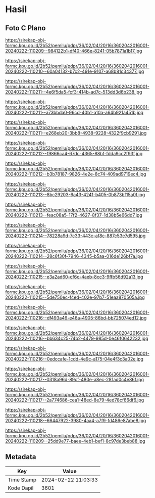 # Hasil

## Foto C Plano

https://sirekap-obj-formc.kpu.go.id/2b52/pemilu/pdpr/36/02/04/20/16/3602042016001-20240222-110209--984122b1-df40-466e-8241-05b7871a1b17.jpg

https://sirekap-obj-formc.kpu.go.id/2b52/pemilu/pdpr/36/02/04/20/16/3602042016001-20240222-110210--60a04132-b7c2-491e-9107-a68b81c34377.jpg

https://sirekap-obj-formc.kpu.go.id/2b52/pemilu/pdpr/36/02/04/20/16/3602042016001-20240222-110211--4e6f5da5-fcf3-414b-ad7c-513dd3d6b238.jpg

https://sirekap-obj-formc.kpu.go.id/2b52/pemilu/pdpr/36/02/04/20/16/3602042016001-20240222-110211--a73bbda0-96cd-40b1-a10a-a64b921a451b.jpg

https://sirekap-obj-formc.kpu.go.id/2b52/pemilu/pdpr/36/02/04/20/16/3602042016001-20240222-110211--e268eb20-3bb8-4938-9228-4322f9cb9291.jpg

https://sirekap-obj-formc.kpu.go.id/2b52/pemilu/pdpr/36/02/04/20/16/3602042016001-20240222-110212--f9866ca4-67dc-4365-88bf-fdda9cc2f93f.jpg

https://sirekap-obj-formc.kpu.go.id/2b52/pemilu/pdpr/36/02/04/20/16/3602042016001-20240222-110212--b3b78187-9826-4e2e-8c74-409ad9719ec4.jpg

https://sirekap-obj-formc.kpu.go.id/2b52/pemilu/pdpr/36/02/04/20/16/3602042016001-20240222-110213--8bc29203-6a43-4241-b405-0b873bf15a0f.jpg

https://sirekap-obj-formc.kpu.go.id/2b52/pemilu/pdpr/36/02/04/20/16/3602042016001-20240222-110213--feac08a5-17f2-4627-8f37-1d38b5e66dd7.jpg

https://sirekap-obj-formc.kpu.go.id/2b52/pemilu/pdpr/36/02/04/20/16/3602042016001-20240222-110214--78228a9d-7c33-443c-af8c-887c53e7d595.jpg

https://sirekap-obj-formc.kpu.go.id/2b52/pemilu/pdpr/36/02/04/20/16/3602042016001-20240222-110214--28c6f30f-7946-4345-b5aa-016de126bf7a.jpg

https://sirekap-obj-formc.kpu.go.id/2b52/pemilu/pdpr/36/02/04/20/16/3602042016001-20240222-110215--e3a2ad60-cf6c-4aeb-8cc3-9ffb56d92a13.jpg

https://sirekap-obj-formc.kpu.go.id/2b52/pemilu/pdpr/36/02/04/20/16/3602042016001-20240222-110215--5de750ec-f4ed-402e-97b7-51eaa870505a.jpg

https://sirekap-obj-formc.kpu.go.id/2b52/pemilu/pdpr/36/02/04/20/16/3602042016001-20240222-110216--df493a46-e46a-4905-86bd-bb725074ed12.jpg

https://sirekap-obj-formc.kpu.go.id/2b52/pemilu/pdpr/36/02/04/20/16/3602042016001-20240222-110216--bb634c25-74b2-4479-985d-0e46f0642232.jpg

https://sirekap-obj-formc.kpu.go.id/2b52/pemilu/pdpr/36/02/04/20/16/3602042016001-20240222-110216--0edccafe-1cdd-4e9c-a175-04e4f3c3a02e.jpg

https://sirekap-obj-formc.kpu.go.id/2b52/pemilu/pdpr/36/02/04/20/16/3602042016001-20240222-110217--0318a96d-89cf-480e-a8ec-281ad0c4e86f.jpg

https://sirekap-obj-formc.kpu.go.id/2b52/pemilu/pdpr/36/02/04/20/16/3602042016001-20240222-110217--2a774686-cea1-48ed-8e79-4ed78cf66df6.jpg

https://sirekap-obj-formc.kpu.go.id/2b52/pemilu/pdpr/36/02/04/20/16/3602042016001-20240222-110218--66447922-3980-4aa4-a7f9-fd486e87abe8.jpg

https://sirekap-obj-formc.kpu.go.id/2b52/pemilu/pdpr/36/02/04/20/16/3602042016001-20240222-110209--25dd9e77-baee-4eb1-bef1-8c97de3beb88.jpg


## Metadata

| Key        | Value               |
| ---------- | ------------------- |
| Time Stamp | 2024-02-22 11:03:33 |
| Kode Dapil | 3601                |



